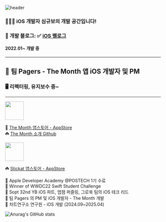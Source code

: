 ![header](https://capsule-render.vercel.app/api?type=waving&color=timeGradient&text=Hi%20This%20is%20PecanPie's%20Github%20🥧🧑‍💻&animation=twinkling&fontSize=25&fontAlignY=25&fontAlign=50&height=100)


### 👨🏼‍💻 iOS 개발자 심규보의 개발 공간입니다!
### 🥧 개발 블로그: ✅ [iOS 벨로그](https://velog.io/@hidra0321/posts)

#### 2022.01~ 개발 중  
---

## **🍊 팀 Pagers - The Month 앱 iOS 개발자 및 PM**
### 🖥️ 리펙터링, 유지보수 중~

---

<img src="https://github.com/user-attachments/assets/6831ae01-1180-4ed3-a60f-08c7db4e2d8e" width="60"/> 

📌 [The Month 앱스토어 - AppStore](https://apps.apple.com/kr/app/the-month/id6504983925)  
☘️ [The Month 소개 Github](https://github.com/PagersPlanco/The-Month)

<img src="https://github.com/user-attachments/assets/69078bb9-6fb0-40af-96e3-e71193893b01" width="60"/> 

☘️ [Stickat 앱스토어 - AppStore](https://apps.apple.com/app/id6742069953)

    Apple Developer Academy @POSTECH 1기 수료  
🏅 Winner of WWDC22 Swift Student Challenge  
🧩 Sopt 32nd YB iOS 파트, 앱잼 퍼즐링, 그로쑥 팀의 iOS 테크 리드  
📌 팀 Pagers 의 PM 및 iOS 개발자 - The Month 개발  
📌 차트연구소 연구원 - iOS 개발 (2024.09~2025.04)


![Anurag's GitHub stats](https://github-readme-stats.vercel.app/api?username=PecanPiePOS&show_icons=true&theme=calm)

<!--
**PecanPiePOS/PecanPiePOS** is a ✨ _special_ ✨ repository because its `README.md` (this file) appears on your GitHub profile.

Here are some ideas to get you started:

- 🔭 I’m currently working on ...
- 🌱 I’m currently learning ...
- 👯 I’m looking to collaborate on ...
- 🤔 I’m looking for help with ...
- 💬 Ask me about ...
- 📫 How to reach me: ...
- 😄 Pronouns: ...
- ⚡ Fun fact: ...
-->

